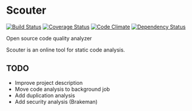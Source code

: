 # Scouter

[![Build Status](https://travis-ci.org/adbatista/scouter.png?branch=master)](https://travis-ci.org/adbatista/scouter)
[![Coverage Status](https://coveralls.io/repos/adbatista/scouter/badge.png)](https://coveralls.io/r/adbatista/scouter)
[![Code Climate](https://codeclimate.com/github/adbatista/scouter.png)](https://codeclimate.com/github/adbatista/scouter)
[![Dependency Status](https://gemnasium.com/adbatista/scouter.svg)](https://gemnasium.com/adbatista/scouter)

Open source code quality analyzer

Scouter is an online tool for static code analysis.

## TODO
* Improve project description
* Move code analysis to background job
* Add duplication analysis
* Add security analysis (Brakeman)